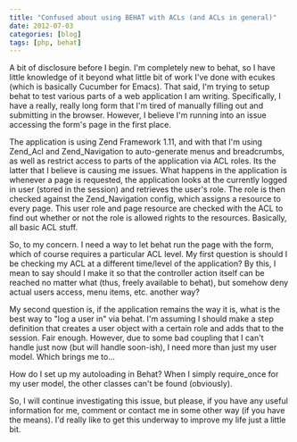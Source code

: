 ```yaml
---
title: "Confused about using BEHAT with ACLs (and ACLs in general)"
date: 2012-07-03
categories: [blog]
tags: [php, behat]
---
```

A bit of disclosure before I begin. I'm completely new to behat, so I have little knowledge of it beyond what little bit of work I've done with ecukes (which is basically Cucumber for Emacs). That said, I'm trying to setup behat to test various parts of a web application I am writing. Specifically, I have a really, really long form that I'm tired of manually filling out and submitting in the browser. However, I believe I'm running into an issue accessing the form's page in the first place.
<!-- more -->
The application is using Zend Framework 1.11, and with that I'm using Zend_Acl and Zend_Navigation to auto-generate menus and breadcrumbs, as well as restrict access to parts of the application via ACL roles. Its the latter that I believe is causing me issues. What happens in the application is whenever a page is requested, the application looks at the currently logged in user (stored in the session) and retrieves the user's role. The role is then checked against the Zend_Navigation config, which assigns a resource to every page. This user role and page resource are checked with the ACL to find out whether or not the role is allowed rights to the resources. Basically, all basic ACL stuff.

So, to my concern. I need a way to let behat run the page with the form, which of course requires a particular ACL level. My first question is should I be checking my ACL at a different time/level of the application? By this, I mean to say should I make it so that the controller action itself can be reached no matter what (thus, freely available to behat), but somehow deny actual users access, menu items, etc. another way? 

My second question is, if the application remains the way it is, what is the best way to "log a user in" via behat. I'm assuming I should make a step definition that creates a user object with a certain role and adds that to the session. Fair enough. However, due to some bad coupling that I can't handle just now (but will handle soon-ish), I need more than just my user model. Which brings me to...

How do I set up my autoloading in Behat? When I simply require_once for my user model, the other classes can't be found (obviously). 

So, I will continue investigating this issue, but please, if you have any useful information for me, comment or contact me in some other way (if you have the means). I'd really like to get this underway to improve my life just a little bit.
